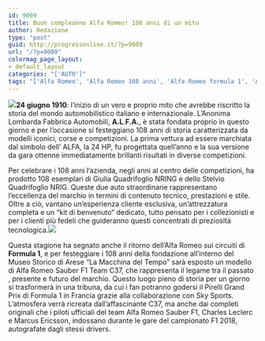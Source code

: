 ```yaml
---
id: 9009
title: Buon compleanno Alfa Romeo! 108 anni di un mito
author: Redazione
type: "post"
guid: http://progressonline.it/?p=9009
url: "/?p=9009"
colormag_page_layout:
- default_layout
categories: "['AUTO']"
tags: "['Alfa Romeo', 'Alfa Romeo 108 anni', 'Alfa Romeo formula 1', 'Alfa Romeo storia']"
---
```


![](https://progressonline.it/wp-content/uploads/2018/06/LOGO-ALFA-ROMEO-1-500x348-300x209-300x209.png)**24 giugno 1910**: l’inizio di un vero e proprio mito che avrebbe riscritto la storia del mondo automobilistico italiano e internazionale. L’Anonima Lombarda Fabbrica Automobili, **A.L**.**F.A.**, è stata fondata proprio in questo giorno e per l’occasione si festeggiano 108 anni di storia caratterizzata da modelli iconici, corse e competizioni. La prima vettura ad essere marchiata dal simbolo dell’ ALFA, la 24 HP, fu progettata quell’anno e la sua versione da gara ottenne immediatamente brillanti risultati in diverse competizioni.

Per celebrare i 108 anni l’azienda, negli anni al centro delle competizioni, ha prodotto 108 esemplari di Giulia Quadrifoglio NRING e dello Stelvio Quadrifoglio NRIG. Queste due auto straordinarie rappresentano l’eccellenza del marchio in termini di contenuto tecnico, prestazioni e stile. Oltre a ciò, vantano un’esperienza cliente esclusiva, un’attrezzatura completa e un “kit di benvenuto” dedicato, tutto pensato per i collezionisti e per i clienti più fedeli che guideranno questi concentrati di preziosità tecnologica.![](https://progressonline.it/wp-content/uploads/2018/06/2017-12-02T124447Z_1534514018_RC12F3D89730_RTRMADP_3_MOTOR-F1-SAUBER-kT9-U110112962942649cF-1024x576@LaStampa.it_-300x169.jpg)

Questa stagione ha segnato anche il ritorno dell’Alfa Romeo sui circuiti di **Formula 1**, e per festeggiare i 108 anni della fondazione all’interno del Museo Storico di Arese “La Macchina del Tempo” sarà esposto un modello di Alfa Romeo Sauber F1 Team C37, che rappresenta il legame tra il passato , presente e futuro del marchio. Questo luogo pieno di storia per un giorno si trasformerà in una tribuna, da cui i fan potranno godersi il Pirelli Grand Prix di Formula 1 in Francia grazie alla collaborazione con Sky Sports. L’atmosfera verrà ricreata dall’affascinante C37, ma anche dai completi originali che i piloti ufficiali del team Alfa Romeo Sauber F1, Charles Leclerc e Marcus Ericsson, indossano durante le gare del campionato F1 2018, autografate dagli stessi drivers.